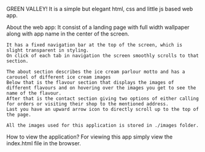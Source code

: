 GREEN VALLEY!
It is a simple but elegant html, css and little js based web app. 

About the web app:
    It consist of a landing page with full width wallpaper along with app name in the center of the screen.

    It has a fixed navigation bar at the top of the screen, which is slight transparent in styling.
    On click of each tab in navigation the screen smoothly scrolls to that section. 

    The about section describes the ice cream parlour motto and has a carousel of different ice cream images
    Below that is the flavour section that displays the images of different flavours and on hovering over the images you get to see the name of the flavour.
    After that is the contact section giving two options of either calling for orders or visiting their shop to the mentioned address.
    Last you have an upward arrow icon to directly scroll up to the top of the page.

    All the images used for this application is stored in ./images folder.

How to view the application? 
    For viewing this app simply view the index.html file in the browser.
